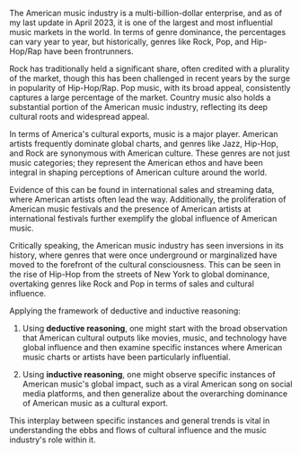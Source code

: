 The American music industry is a multi-billion-dollar enterprise, and as of my last update in April 2023, it is one of the largest and most influential music markets in the world. In terms of genre dominance, the percentages can vary year to year, but historically, genres like Rock, Pop, and Hip-Hop/Rap have been frontrunners. 

Rock has traditionally held a significant share, often credited with a plurality of the market, though this has been challenged in recent years by the surge in popularity of Hip-Hop/Rap. Pop music, with its broad appeal, consistently captures a large percentage of the market. Country music also holds a substantial portion of the American music industry, reflecting its deep cultural roots and widespread appeal. 

In terms of America's cultural exports, music is a major player. American artists frequently dominate global charts, and genres like Jazz, Hip-Hop, and Rock are synonymous with American culture. These genres are not just music categories; they represent the American ethos and have been integral in shaping perceptions of American culture around the world.

Evidence of this can be found in international sales and streaming data, where American artists often lead the way. Additionally, the proliferation of American music festivals and the presence of American artists at international festivals further exemplify the global influence of American music. 

Critically speaking, the American music industry has seen inversions in its history, where genres that were once underground or marginalized have moved to the forefront of the cultural consciousness. This can be seen in the rise of Hip-Hop from the streets of New York to global dominance, overtaking genres like Rock and Pop in terms of sales and cultural influence.

Applying the framework of deductive and inductive reasoning:

1. Using **deductive reasoning**, one might start with the broad observation that American cultural outputs like movies, music, and technology have global influence and then examine specific instances where American music charts or artists have been particularly influential.

2. Using **inductive reasoning**, one might observe specific instances of American music's global impact, such as a viral American song on social media platforms, and then generalize about the overarching dominance of American music as a cultural export.

This interplay between specific instances and general trends is vital in understanding the ebbs and flows of cultural influence and the music industry's role within it.
